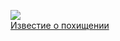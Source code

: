 ![](/books/thriller/Габриэль%20Гарсия%20Маркес/Известие%20о%20похищении.jpg)  
[Известие о похищении](/books/thriller/Габриэль%20Гарсия%20Маркес/Известие%20о%20похищении)
